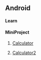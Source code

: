## Android

#### Learn

#### MiniProject

1. [Calculator](https://github.com/dmsals216/MyStudy/tree/master/Android/MyApplication2)

2. [Calculator2](https://github.com/dmsals216/MyStudy/tree/master/Android/Calculator2)
